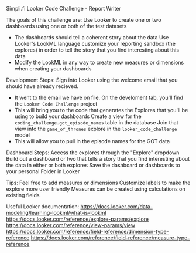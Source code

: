 Simpli.fi Looker Code Challenge - Report Writer

The goals of this challenge are:
Use Looker to create one or two dashboards using one or both of the test datasets
 - The dashboards should tell a coherent story about the data
Use Looker's LookML language customize your reporting sandbox (the explores) in order to tell the story that you find interesting about this data
 - Modify the LookML in any way to create new measures or dimensions when creating your dashboards

Development Steps:
Sign into Looker using the welcome email that you should have already recieved.
 - It went to the email we have on file.
On the develoment tab, you'll find the `Looker Code Challenge` project
 - This will bring you to the code that generates the Explores that you'll be using to build your dashboards
Create a view for the `coding_challenge.got_episode_names` table in the database
Join that view into the `game_of_thrones` explore in the `looker_code_challenge` model
 - This will allow you to pull in the episode names for the GOT data

Dashboard Steps:
Access the explores through the "Explore" dropdown
Build out a dashboard or two that tells a story that you find interesting about the data in either or both explores
Save the dashboard or dashboards to your personal Folder in Looker

Tips:
Feel free to add measures or dimensions
Customize labels to make the explore more user friendly
Measures can be created using calculations on existing fields

Useful Looker documentation:
https://docs.looker.com/data-modeling/learning-lookml/what-is-lookml
https://docs.looker.com/reference/explore-params/explore
https://docs.looker.com/reference/view-params/view
https://docs.looker.com/reference/field-reference/dimension-type-reference
https://docs.looker.com/reference/field-reference/measure-type-reference


